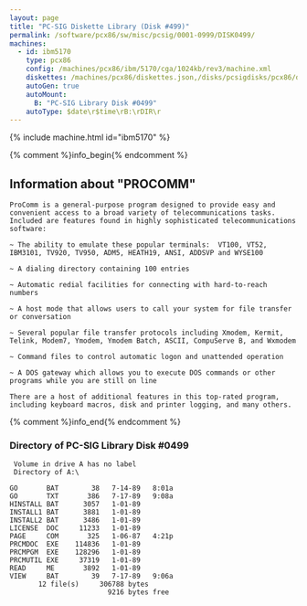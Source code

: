 ```yaml
---
layout: page
title: "PC-SIG Diskette Library (Disk #499)"
permalink: /software/pcx86/sw/misc/pcsig/0001-0999/DISK0499/
machines:
  - id: ibm5170
    type: pcx86
    config: /machines/pcx86/ibm/5170/cga/1024kb/rev3/machine.xml
    diskettes: /machines/pcx86/diskettes.json,/disks/pcsigdisks/pcx86/diskettes.json
    autoGen: true
    autoMount:
      B: "PC-SIG Library Disk #0499"
    autoType: $date\r$time\rB:\rDIR\r
---
```


{% include machine.html id="ibm5170" %}

{% comment %}info_begin{% endcomment %}

## Information about "PROCOMM"

    ProComm is a general-purpose program designed to provide easy and
    convenient access to a broad variety of telecommunications tasks.
    Included are features found in highly sophisticated telecommunications
    software:
    
    ~ The ability to emulate these popular terminals:  VT100, VT52,
    IBM3101, TV920, TV950, ADM5, HEATH19, ANSI, ADDSVP and WYSE100
    
    ~ A dialing directory containing 100 entries
    
    ~ Automatic redial facilities for connecting with hard-to-reach
    numbers
    
    ~ A host mode that allows users to call your system for file transfer
    or conversation
    
    ~ Several popular file transfer protocols including Xmodem, Kermit,
    Telink, Modem7, Ymodem, Ymodem Batch, ASCII, CompuServe B, and Wxmodem
    
    ~ Command files to control automatic logon and unattended operation
    
    ~ A DOS gateway which allows you to execute DOS commands or other
    programs while you are still on line
    
    There are a host of additional features in this top-rated program,
    including keyboard macros, disk and printer logging, and many others.
{% comment %}info_end{% endcomment %}


### Directory of PC-SIG Library Disk #0499

     Volume in drive A has no label
     Directory of A:\

    GO       BAT        38   7-14-89   8:01a
    GO       TXT       386   7-17-89   9:08a
    HINSTALL BAT      3057   1-01-89
    INSTALL1 BAT      3881   1-01-89
    INSTALL2 BAT      3486   1-01-89
    LICENSE  DOC     11233   1-01-89
    PAGE     COM       325   1-06-87   4:21p
    PRCMDOC  EXE    114836   1-01-89
    PRCMPGM  EXE    128296   1-01-89
    PRCMUTIL EXE     37319   1-01-89
    READ     ME       3892   1-01-89
    VIEW     BAT        39   7-17-89   9:06a
           12 file(s)     306788 bytes
                            9216 bytes free
